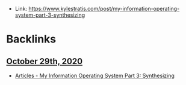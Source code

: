 - Link: https://www.kylestratis.com/post/my-information-operating-system-part-3-synthesizing

# Backlinks
## [October 29th, 2020](<October 29th, 2020.md>)
- [Articles - My Information Operating System Part 3: Synthesizing](<Articles - My Information Operating System Part 3: Synthesizing.md>)

